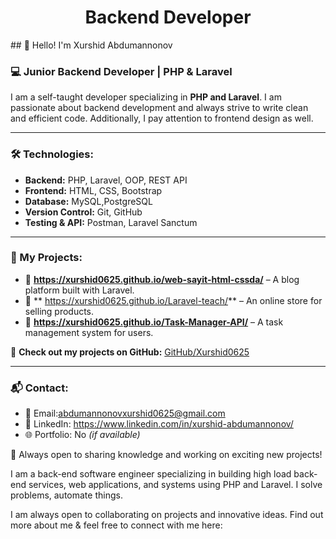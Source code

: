 <h1 align="center">Backend Developer</h1>
## 👋 Hello! I'm Xurshid Abdumannonov

### 💻 Junior Backend Developer | PHP & Laravel

I am a self-taught developer specializing in **PHP and Laravel**. I am passionate about backend development and always strive to write clean and efficient code. Additionally, I pay attention to frontend design as well.

---
### 🛠 Technologies:
- **Backend:** PHP, Laravel, OOP, REST API
- **Frontend:** HTML, CSS, Bootstrap
- **Database:** MySQL,PostgreSQL
- **Version Control:** Git, GitHub
- **Testing & API:** Postman, Laravel Sanctum

---

### 📌 My Projects:
- 🚀 **https://xurshid0625.github.io/web-sayit-html-cssda/** – A blog platform built with Laravel.
- 🛒 ** https://xurshid0625.github.io/Laravel-teach/** – An online store for selling products.
- 📂 **https://xurshid0625.github.io/Task-Manager-API/** – A task management system for users.

🔗 **Check out my projects on GitHub:** [GitHub/Xurshid0625](https://github.com/Xurshid0625)

---

### 📬 Contact:
- 📧 Email:abdumannonovxurshid0625@gmail.com
- 💼 LinkedIn: https://www.linkedin.com/in/xurshid-abdumannonov/
- 🌐 Portfolio: No *(if available)*

🚀 Always open to sharing knowledge and working on exciting new projects!


I am a back-end software engineer specializing in building high load back-end services, web applications, and systems using PHP and Laravel. I solve problems, automate things. <br>

I am always open to collaborating on projects and innovative ideas.  Find out more about me & feel free to connect with me here:

